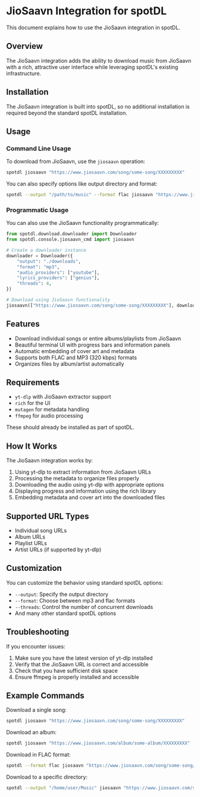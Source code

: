 # JioSaavn Integration for spotDL

This document explains how to use the JioSaavn integration in spotDL.

## Overview

The JioSaavn integration adds the ability to download music from JioSaavn with a rich, attractive user interface while leveraging spotDL's existing infrastructure.

## Installation

The JioSaavn integration is built into spotDL, so no additional installation is required beyond the standard spotDL installation.

## Usage

### Command Line Usage

To download from JioSaavn, use the `jiosaavn` operation:

```bash
spotdl jiosaavn "https://www.jiosaavn.com/song/some-song/XXXXXXXXX"
```

You can also specify options like output directory and format:

```bash
spotdl --output "/path/to/music" --format flac jiosaavn "https://www.jiosaavn.com/album/some-album/XXXXXXXXX"
```

### Programmatic Usage

You can also use the JioSaavn functionality programmatically:

```python
from spotdl.download.downloader import Downloader
from spotdl.console.jiosaavn_cmd import jiosaavn

# Create a downloader instance
downloader = Downloader({
    "output": "./downloads",
    "format": "mp3",
    "audio_providers": ["youtube"],
    "lyrics_providers": ["genius"],
    "threads": 4,
})

# Download using JioSaavn functionality
jiosaavn(["https://www.jiosaavn.com/song/some-song/XXXXXXXXX"], downloader)
```

## Features

- Download individual songs or entire albums/playlists from JioSaavn
- Beautiful terminal UI with progress bars and information panels
- Automatic embedding of cover art and metadata
- Supports both FLAC and MP3 (320 kbps) formats
- Organizes files by album/artist automatically

## Requirements

- `yt-dlp` with JioSaavn extractor support
- `rich` for the UI
- `mutagen` for metadata handling
- `ffmpeg` for audio processing

These should already be installed as part of spotDL.

## How It Works

The JioSaavn integration works by:

1. Using yt-dlp to extract information from JioSaavn URLs
2. Processing the metadata to organize files properly
3. Downloading the audio using yt-dlp with appropriate options
4. Displaying progress and information using the rich library
5. Embedding metadata and cover art into the downloaded files

## Supported URL Types

- Individual song URLs
- Album URLs
- Playlist URLs
- Artist URLs (if supported by yt-dlp)

## Customization

You can customize the behavior using standard spotDL options:

- `--output`: Specify the output directory
- `--format`: Choose between mp3 and flac formats
- `--threads`: Control the number of concurrent downloads
- And many other standard spotDL options

## Troubleshooting

If you encounter issues:

1. Make sure you have the latest version of yt-dlp installed
2. Verify that the JioSaavn URL is correct and accessible
3. Check that you have sufficient disk space
4. Ensure ffmpeg is properly installed and accessible

## Example Commands

Download a single song:
```bash
spotdl jiosaavn "https://www.jiosaavn.com/song/some-song/XXXXXXXXX"
```

Download an album:
```bash
spotdl jiosaavn "https://www.jiosaavn.com/album/some-album/XXXXXXXXX"
```

Download in FLAC format:
```bash
spotdl --format flac jiosaavn "https://www.jiosaavn.com/song/some-song/XXXXXXXXX"
```

Download to a specific directory:
```bash
spotdl --output "/home/user/Music" jiosaavn "https://www.jiosaavn.com/song/some-song/XXXXXXXXX"
```